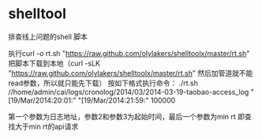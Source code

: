 shelltool
==========

排查线上问题的shell 脚本

执行curl -o rt.sh "https://raw.github.com/olylakers/shelltoolx/master/rt.sh" 把脚本下载到本地（curl -sLK "https://raw.github.com/olylakers/shelltoolx/master/rt.sh" 然后加管道就不能read参数，所以就只能先下载）
按如下格式执行命令：
./rt.sh //home/admin/cai/logs/cronolog/2014/03/2014-03-19-taobao-access_log "[19/Mar/2014:20:01:" "[19/Mar/2014:21:59:" 100000

第一个参数为日志地址，参数2和参数3为起始时间，最后一个参数为min rt 即查找大于min rt的api请求

